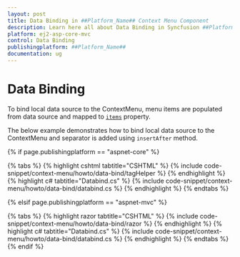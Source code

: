```yaml
---
layout: post
title: Data Binding in ##Platform_Name## Context Menu Component
description: Learn here all about Data Binding in Syncfusion ##Platform_Name## Context Menu component and more.
platform: ej2-asp-core-mvc
control: Data Binding
publishingplatform: ##Platform_Name##
documentation: ug
---
```


# Data Binding

To bind local data source to the ContextMenu, menu items are populated from data source and mapped
to [`items`](https://help.syncfusion.com/cr/cref_files/aspnetcore-js2/aspnetcore/Syncfusion.EJ2~Syncfusion.EJ2.Navigations.ContextMenuItem~Items.html) property.

The below example demonstrates how to bind local data source to the ContextMenu and separator is added using
`insertAfter` method.

{% if page.publishingplatform == "aspnet-core" %}

{% tabs %}
{% highlight cshtml tabtitle="CSHTML" %}
{% include code-snippet/context-menu/howto/data-bind/tagHelper %}
{% endhighlight %}
{% highlight c# tabtitle="Databind.cs" %}
{% include code-snippet/context-menu/howto/data-bind/databind.cs %}
{% endhighlight %}
{% endtabs %}

{% elsif page.publishingplatform == "aspnet-mvc" %}

{% tabs %}
{% highlight razor tabtitle="CSHTML" %}
{% include code-snippet/context-menu/howto/data-bind/razor %}
{% endhighlight %}
{% highlight c# tabtitle="Databind.cs" %}
{% include code-snippet/context-menu/howto/data-bind/databind.cs %}
{% endhighlight %}
{% endtabs %}
{% endif %}



